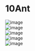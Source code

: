 # 10Ant
![image](https://github.com/vighneshadelkar/10Ant/assets/74565079/849f8c65-e504-4a7c-80f3-cf5969c457ee)
<br>
![image](https://github.com/vighneshadelkar/10Ant/assets/74565079/7ca71d6e-5b2d-4ea5-9461-f8f32e5e4870)
<br>
![image](https://github.com/vighneshadelkar/10Ant/assets/74565079/53fbc18c-845c-455a-b3a0-3a02687e6eb9)
<br>
![image](https://github.com/vighneshadelkar/10Ant/assets/74565079/e13d34c3-f282-4e7a-9646-33708edcdc3d)
<br>
![image](https://github.com/vighneshadelkar/10Ant/assets/74565079/2bec4a64-2faa-4f72-a683-1488b808f71f)




